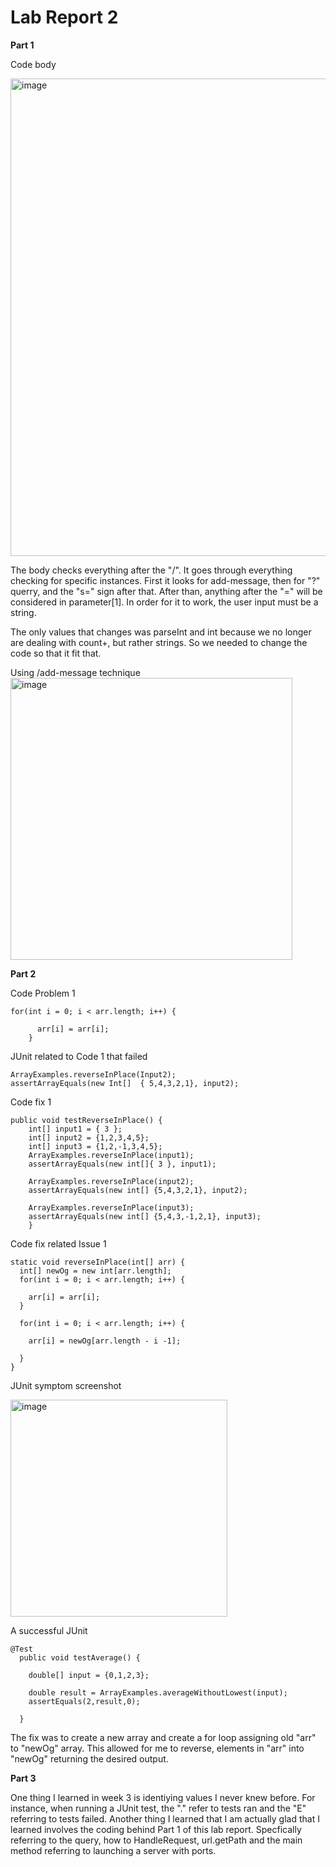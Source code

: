 # Lab Report 2

**Part 1**

Code body

<img width="764" alt="image" src="https://user-images.githubusercontent.com/122576152/215393511-c6c89459-3726-4f05-97fc-4ebffddfb731.png">

The body checks everything after the "/". It goes through everything checking for specific instances. First it looks for add-message, then for "?"
querry, and the "s=" sign after that. After than, anything after the "=" will be considered in parameter[1]. In order for it to work, the user input 
must be a string. 

The only values that changes was parseInt and int because we no longer are dealing with count+, but rather strings. So we needed to change the code so 
that it fit that. 

Using /add-message technique
<img width="451" alt="image" src="https://user-images.githubusercontent.com/122576152/215393544-539092c3-ca93-4d11-8c9f-cfebdd58fa18.png">

**Part 2**

Code Problem 1
```
for(int i = 0; i < arr.length; i++) {

      arr[i] = arr[i]; 
    }
```
JUnit related to Code 1 that failed 
```
ArrayExamples.reverseInPlace(Input2);
assertArrayEquals(new Int[]  { 5,4,3,2,1}, input2);
```
Code fix 1
```
public void testReverseInPlace() {
    int[] input1 = { 3 };
    int[] input2 = {1,2,3,4,5};
    int[] input3 = {1,2,-1,3,4,5};
    ArrayExamples.reverseInPlace(input1);
    assertArrayEquals(new int[]{ 3 }, input1);

    ArrayExamples.reverseInPlace(input2);
    assertArrayEquals(new int[] {5,4,3,2,1}, input2);

    ArrayExamples.reverseInPlace(input3);
    assertArrayEquals(new int[] {5,4,3,-1,2,1}, input3);
	}
  ```
  Code fix related Issue 1
  
  ```
  static void reverseInPlace(int[] arr) {
    int[] newOg = new int[arr.length];
    for(int i = 0; i < arr.length; i++) {

      arr[i] = arr[i]; 
    }

    for(int i = 0; i < arr.length; i++) {

      arr[i] = newOg[arr.length - i -1]; 

    }
  } 
```
JUnit symptom screenshot

<img width="347" alt="image" src="https://user-images.githubusercontent.com/122576152/215402183-18f70834-b1e9-4c43-a919-f00523e9a524.png">

A successful JUnit

```
@Test
  public void testAverage() {

    double[] input = {0,1,2,3};

    double result = ArrayExamples.averageWithoutLowest(input);
    assertEquals(2,result,0);

  }
```

The fix was to create a new array and create a for loop assigning old "arr" to "newOg" array. This allowed for me to reverse, elements in 
"arr" into "newOg" returning the desired output. 



**Part 3**

One thing I learned in week 3 is identiying values I never knew before. For instance, when running a JUnit test, the "." refer to tests ran 
and the "E" referring to tests failed. Another thing I learned that I am actually glad that I learned involves the coding behind Part 1 of this lab report. 
Specfically referring to the query, how to HandleRequest, url.getPath and the main method referring to launching a server with ports. 
